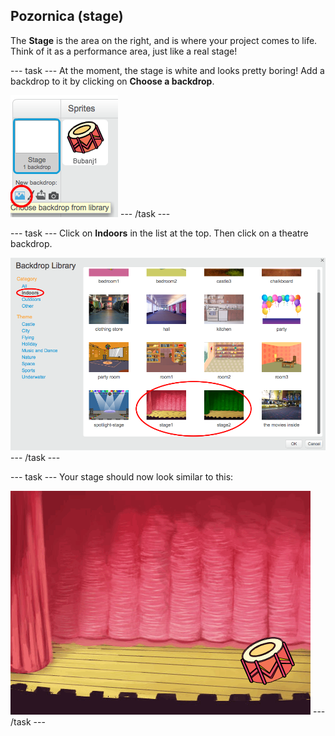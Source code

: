 ## Pozornica (stage)

The **Stage** is the area on the right, and is where your project comes to life. Think of it as a performance area, just like a real stage!

\--- task \--- At the moment, the stage is white and looks pretty boring! Add a backdrop to it by clicking on **Choose a backdrop**.

![screenshot](images/band-stage-choose.png) \--- /task \---

\--- task \--- Click on **Indoors** in the list at the top. Then click on a theatre backdrop.

![screenshot](images/band-backdrop.png) \--- /task \---

\--- task \--- Your stage should now look similar to this:

![screenshot](images/band-stage.png) \--- /task \---